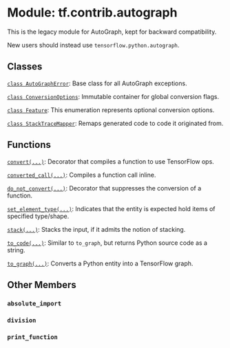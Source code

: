 <div itemscope itemtype="http://developers.google.com/ReferenceObject">
<meta itemprop="name" content="tf.contrib.autograph" />
<meta itemprop="path" content="Stable" />
<meta itemprop="property" content="absolute_import"/>
<meta itemprop="property" content="division"/>
<meta itemprop="property" content="print_function"/>
</div>

# Module: tf.contrib.autograph

This is the legacy module for AutoGraph, kept for backward compatibility.

New users should instead use `tensorflow.python.autograph`.

## Classes

[`class AutoGraphError`](../../tf/contrib/autograph/AutoGraphError.md): Base class for all AutoGraph exceptions.

[`class ConversionOptions`](../../tf/contrib/autograph/ConversionOptions.md): Immutable container for global conversion flags.

[`class Feature`](../../tf/autograph/experimental/Feature.md): This enumeration represents optional conversion options.

[`class StackTraceMapper`](../../tf/contrib/autograph/StackTraceMapper.md): Remaps generated code to code it originated from.

## Functions

[`convert(...)`](../../tf/contrib/autograph/convert.md): Decorator that compiles a function to use TensorFlow ops.

[`converted_call(...)`](../../tf/contrib/autograph/converted_call.md): Compiles a function call inline.

[`do_not_convert(...)`](../../tf/autograph/experimental/do_not_convert.md): Decorator that suppresses the conversion of a function.

[`set_element_type(...)`](../../tf/contrib/autograph/set_element_type.md): Indicates that the entity is expected hold items of specified type/shape.

[`stack(...)`](../../tf/contrib/autograph/stack.md): Stacks the input, if it admits the notion of stacking.

[`to_code(...)`](../../tf/contrib/autograph/to_code.md): Similar to `to_graph`, but returns Python source code as a string.

[`to_graph(...)`](../../tf/contrib/autograph/to_graph.md): Converts a Python entity into a TensorFlow graph.

## Other Members

<h3 id="absolute_import"><code>absolute_import</code></h3>

<h3 id="division"><code>division</code></h3>

<h3 id="print_function"><code>print_function</code></h3>

